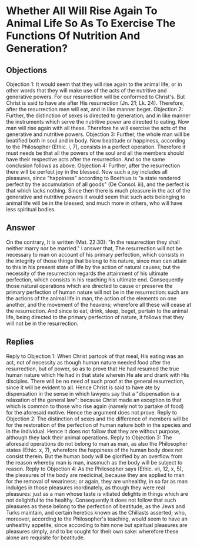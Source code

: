 # Whether All Will Rise Again To Animal Life So As To Exercise The Functions Of Nutrition And Generation?
## Objections
Objection 1: It would seem that they will rise again to the animal life, or in other words that they will make use of the acts of the nutritive and generative powers. For our resurrection will be conformed to Christ's. But Christ is said to have ate after His resurrection (Jn. 21; Lk. 24). Therefore, after the resurrection men will eat, and in like manner beget.
Objection 2: Further, the distinction of sexes is directed to generation; and in like manner the instruments which serve the nutritive power are directed to eating. Now man will rise again with all these. Therefore he will exercise the acts of the generative and nutritive powers.
Objection 3: Further, the whole man will be beatified both in soul and in body. Now beatitude or happiness, according to the Philosopher (Ethic. i, 7), consists in a perfect operation. Therefore it must needs be that all the powers of the soul and all the members should have their respective acts after the resurrection. And so the same conclusion follows as above.
Objection 4: Further, after the resurrection there will be perfect joy in the blessed. Now such a joy includes all pleasures, since "happiness" according to Boethius is "a state rendered perfect by the accumulation of all goods" (De Consol. iii), and the perfect is that which lacks nothing. Since then there is much pleasure in the act of the generative and nutritive powers it would seem that such acts belonging to animal life will be in the blessed, and much more in others, who will have less spiritual bodies.
## Answer
On the contrary, It is written (Mat. 22:30): "In the resurrection they shall neither marry nor be married."
I answer that, The resurrection will not be necessary to man on account of his primary perfection, which consists in the integrity of those things that belong to his nature, since man can attain to this in his present state of life by the action of natural causes; but the necessity of the resurrection regards the attainment of his ultimate perfection, which consists in his reaching his ultimate end. Consequently those natural operations which are directed to cause or preserve the primary perfection of human nature will not be in the resurrection: such are the actions of the animal life in man, the action of the elements on one another, and the movement of the heavens; wherefore all these will cease at the resurrection. And since to eat, drink, sleep, beget, pertain to the animal life, being directed to the primary perfection of nature, it follows that they will not be in the resurrection.
## Replies
Reply to Objection 1: When Christ partook of that meal, His eating was an act, not of necessity as though human nature needed food after the resurrection, but of power, so as to prove that He had resumed the true human nature which He had in that state wherein He ate and drank with His disciples. There will be no need of such proof at the general resurrection, since it will be evident to all. Hence Christ is said to have ate by dispensation in the sense in which lawyers say that a "dispensation is a relaxation of the general law": because Christ made an exception to that which is common to those who rise again (namely not to partake of food) for the aforesaid motive. Hence the argument does not prove.
Reply to Objection 2: The distinction of sexes and the difference of members will be for the restoration of the perfection of human nature both in the species and in the individual. Hence it does not follow that they are without purpose, although they lack their animal operations.
Reply to Objection 3: The aforesaid operations do not belong to man as man, as also the Philosopher states (Ethic. x, 7), wherefore the happiness of the human body does not consist therein. But the human body will be glorified by an overflow from the reason whereby man is man, inasmuch as the body will be subject to reason.
Reply to Objection 4: As the Philosopher says (Ethic. vii, 12, x, 5), the pleasures of the body are medicinal, because they are applied to man for the removal of weariness; or again, they are unhealthy, in so far as man indulges in those pleasures inordinately, as though they were real pleasures: just as a man whose taste is vitiated delights in things which are not delightful to the healthy. Consequently it does not follow that such pleasures as these belong to the perfection of beatitude, as the Jews and Turks maintain, and certain heretics known as the Chiliasts asserted; who, moreover, according to the Philosopher's teaching, would seem to have an unhealthy appetite, since according to him none but spiritual pleasures are pleasures simply, and to be sought for their own sake: wherefore these alone are requisite for beatitude.